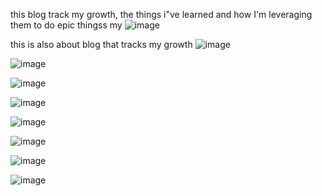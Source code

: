 this blog track my growth, the things i"ve learned and how I'm leveraging them to do epic thingss my 
![image](https://github.com/user-attachments/assets/8b7f9c84-a93d-40af-8a35-ee17149ecdb8)


this is also about blog that tracks my growth
![image](https://github.com/user-attachments/assets/444011ca-022c-4e99-9bdf-d39a7a5649ca)

![image](https://github.com/user-attachments/assets/4d7e0e36-d285-45bd-9fae-8e3f41371c0b)

![image](https://github.com/user-attachments/assets/4ce7a873-ed30-4bf8-be0e-f44ece618685)

![image](https://github.com/user-attachments/assets/2a256e99-4084-4643-ab14-f1a84244215e)

![image](https://github.com/user-attachments/assets/53339786-e2f0-408b-8034-fda3c1cb0958)

![image](https://github.com/user-attachments/assets/b56c984e-e8af-4a54-bc40-6aefe3a6e36a)

![image](https://github.com/user-attachments/assets/2406500f-1259-4a8b-9f62-6ad818f35574)

![image](https://github.com/user-attachments/assets/c3873716-876f-4fc9-a25a-40aa45fccf11)








